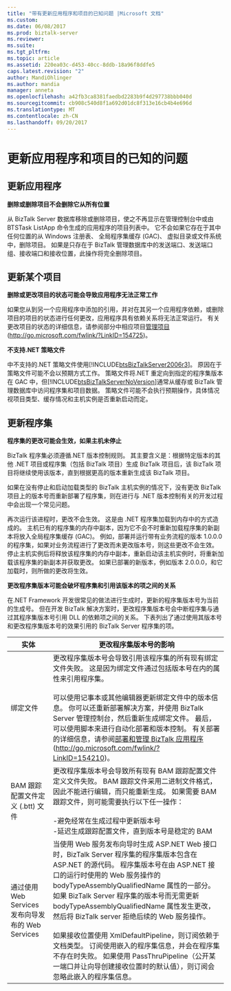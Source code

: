 ```yaml
---
title: "带有更新应用程序和项目的已知问题 |Microsoft 文档"
ms.custom: 
ms.date: 06/08/2017
ms.prod: biztalk-server
ms.reviewer: 
ms.suite: 
ms.tgt_pltfrm: 
ms.topic: article
ms.assetid: 220ea03c-d453-40cc-8ddb-18a96f8ddfe5
caps.latest.revision: "2"
author: MandiOhlinger
ms.author: mandia
manager: anneta
ms.openlocfilehash: a42fb3ca8381faedbd2283b9f4d297738bbb040d
ms.sourcegitcommit: cb908c540d8f1a692d01dc8f313e16cb4b4e696d
ms.translationtype: MT
ms.contentlocale: zh-CN
ms.lasthandoff: 09/20/2017
---
```

# <a name="known-issues-with-updating-applications-and-artifacts"></a>更新应用程序和项目的已知的问题
## <a name="updating-an-application"></a>更新应用程序  
 **删除或删除项目不会删除它从所有位置**  
  
 从 BizTalk Server 数据库移除或删除项目，使之不再显示在管理控制台中或由 BTSTask ListApp 命令生成的应用程序的项目列表中。 它不会如果它存在于其中任何位置的从 Windows 注册表、 全局程序集缓存 (GAC)、 虚拟目录或文件系统中，删除项目。 如果是只存在于 BizTalk 管理数据库中的发送端口、发送端口组、接收端口和接收位置，此操作将完全删除项目。  
  
## <a name="updating-an-artifact"></a>更新某个项目  
 **删除或更改项目的状态可能会导致应用程序无法正常工作**  
  
 如果您从到另一个应用程序中添加的引用，并对在其另一个应用程序依赖，或删除项目的项目的状态进行任何更改，应用程序具有依赖关系将无法正常运行。 有关更改项目的状态的详细信息，请参阅部分中相应项目[管理项目](http://go.microsoft.com/fwlink/?LinkID=154725)(http://go.microsoft.com/fwlink/?LinkID=154725)。  
  
 **不支持.NET 策略文件**  
  
 中不支持的.NET 策略文件使用[!INCLUDE[btsBizTalkServer2006r3](../includes/btsbiztalkserver2006r3-md.md)]。 原因在于策略文件可能不会以预期方式工作。 策略文件将.NET 重定向到指定的程序集版本在 GAC 中，但[!INCLUDE[btsBizTalkServerNoVersion](../includes/btsbiztalkservernoversion-md.md)]通常从缓存或 BizTalk 管理数据库中访问程序集和项目数据。 策略文件可能不会执行预期操作，具体情况视项目类型、缓存情况和主机实例是否重新启动而定。  
  
## <a name="updating-an-assembly"></a>更新程序集  
 **程序集的更改可能会生效，如果主机未停止**  
  
 BizTalk 程序集必须遵循.NET 版本控制规则。 其主要含义是：根据特定版本的其他 .NET 项目或程序集（包括 BizTalk 项目）生成 BizTalk 项目后，该 BizTalk 项目将继续使用该版本，直到根据更高的版本重新生成该 BizTalk 项目。  
  
 如果在没有停止和启动加载类型的 BizTalk 主机实例的情况下，没有更改 BizTalk 项目上的版本号而重新部署了程序集，则在进行与 .NET 版本控制有关的开发过程中会出现一个常见问题。  
  
 再次运行该进程时，更改不会生效。 这是由 .NET 程序集加载到内存中的方式造成的。 主机已有的程序集的内存中副本，因为它不会不时重新加载程序集的新副本将放入全局程序集缓存 (GAC)。 例如，部署并运行带有业务流程的版本 1.0.0.0 的程序集，如果对业务流程进行了更改而未更改版本号，则这些更改不会生效。 停止主机实例后将释放该程序集的内存中副本，重新启动该主机实例时，将重新加载该程序集的新副本并获取更改。 如果已部署的新版本，例如版本 2.0.0.0，和它加载时，则所做的更改将生效。  
  
 **更改程序集版本可能会破坏程序集和引用该版本的项之间的关系**  
  
 在.NET Framework 开发很常见的做法进行生成时，更新的程序集版本号为当前的生成号。 但在开发 BizTalk 解决方案时，更改程序集版本号会中断程序集与通过其程序集版本号引用 DLL 的依赖项之间的关系。 下表列出了通过使用其版本号和更改程序集版本号的效果引用的 BizTalk Server 程序集的项。  
  
|实体|更改程序集版本号的影响|  
|------------|------------------------------------------------|  
|绑定文件|更改程序集版本号会导致引用该程序集的所有现有绑定文件失败。 这是因为绑定文件通过包括版本号在内的属性来引用程序集。<br /><br /> 可以使用记事本或其他编辑器更新绑定文件中的版本信息。 你可以还重新部署解决方案，并使用 BizTalk Server 管理控制台，然后重新生成绑定文件。 最后，可以使用脚本来进行自动化部署和版本控制。 有关部署的详细信息，请参阅[部署和管理 BizTalk 应用程序](http://go.microsoft.com/fwlink/?LinkID=154210)(http://go.microsoft.com/fwlink/?LinkID=154210)。|  
|BAM 跟踪配置文件定义 (.btt) 文件|更改程序集版本号会导致所有现有 BAM 跟踪配置文件定义文件失败。 BAM 跟踪文件采用二进制文件格式，因此不能进行编辑，而只能重新生成。 如果需要 BAM 跟踪文件，则可能需要执行以下任一操作：<br /><br /> -避免经常在生成过程中更新版本号<br />-延迟生成跟踪配置文件，直到版本号是稳定的 BAM|  
|通过使用 Web Services 发布向导发布的 Web Services|当使用 Web 服务发布向导时生成 ASP.NET Web 接口时，BizTalk Server 程序集的程序集版本包含在 ASP.NET 的源代码。 程序集版本号在由 ASP.NET 接口的运行时使用的 Web 服务操作的 bodyTypeAssemblyQualifiedName 属性的一部分。 如果 BizTalk Server 程序集的版本号而无需更新 bodyTypeAssemblyQualifiedName 属性发生更改，然后将 BizTalk server 拒绝后续的 Web 服务操作。<br /><br /> 如果接收位置使用 XmlDefaultPipeline，则订阅依赖于文档类型。 订阅使用嵌入的程序集信息，并会在程序集不存在时失败。 如果使用 PassThruPipeline（公开某一端口并让向导创建接收位置时的默认值），则订阅会忽略此嵌入的程序集信息。|